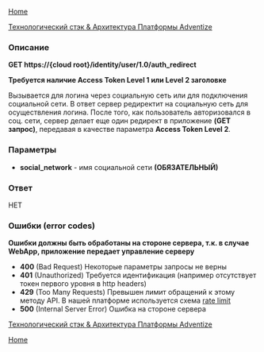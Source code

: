 [Home](../README.md)

[Технологический стэк & Архитектура Платформы Adventize](https://github.com/WiseWaveCorporationLimited/platform-architecture/blob/master/README.md)

### Описание


**GET   https://{cloud root}/identity/user/1.0/auth_redirect**

**Требуется наличие Access Token Level 1 или Level 2 заголовке**

Вызывается для логина через социальную сеть или для подключения социальной сети. В ответ сервер редиректит на социальную сеть для осуществления логина. После того, как пользователь авторизовался в соц. сети, сервер делает еще один редирект в приложение **(GET запрос)**, передавая в качестве параметра **Access Token Level 2**.

### Параметры

* **social_network** - имя социальной сети **(ОБЯЗАТЕЛЬНЫЙ)**


### Ответ

НЕТ

### Ошибки (error codes)

**Ошибки должны быть обработаны на стороне сервера, т.к. в случае WebApp, приложение передает управление серверу**

* **400** (Bad Request) Некоторые параметры запросы не верны
* **401** (Unauthorized) Требуется идентификация (например отсутствует токен первого уровня в http headers)
* **429** (Too Many Requests) Превышен лимит обращений к этому методу API. В нашей платформе используется схема [rate limit](http://en.wikipedia.org/wiki/Rate_limiting)
* **500** (Internal Server Error) Ошибка на стороне сервера


[Технологический стэк & Архитектура Платформы Adventize](https://github.com/WiseWaveCorporationLimited/platform-architecture/blob/master/README.md)

[Home](../README.md)
